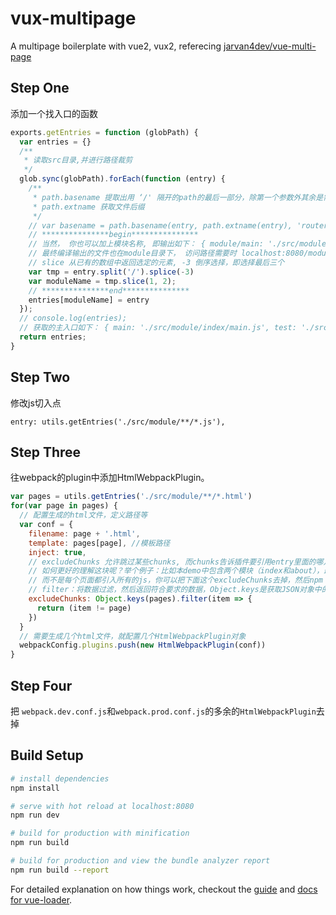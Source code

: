 # vux-multipage
A multipage boilerplate with vue2, vux2, referecing [jarvan4dev/vue-multi-page](https://github.com/jarvan4dev/vue-multi-page)

## Step One

添加一个找入口的函数

```javascript
exports.getEntries = function (globPath) {
  var entries = {}
  /**
   * 读取src目录,并进行路径裁剪
   */
  glob.sync(globPath).forEach(function (entry) {
    /**
     * path.basename 提取出用 ‘/' 隔开的path的最后一部分，除第一个参数外其余是需要过滤的字符串
     * path.extname 获取文件后缀
     */
    // var basename = path.basename(entry, path.extname(entry), 'router.js') // 过滤router.js
    // ***************begin***************
    // 当然， 你也可以加上模块名称, 即输出如下： { module/main: './src/module/index/main.js', module/test: './src/module/test/test.js' }
    // 最终编译输出的文件也在module目录下， 访问路径需要时 localhost:8080/module/index.html
    // slice 从已有的数组中返回选定的元素, -3 倒序选择，即选择最后三个
    var tmp = entry.split('/').splice(-3)
    var moduleName = tmp.slice(1, 2);
    // ***************end***************
    entries[moduleName] = entry
  });
  // console.log(entries);
  // 获取的主入口如下： { main: './src/module/index/main.js', test: './src/module/test/test.js' }
  return entries;
}
```

## Step Two

修改js切入点

```
entry: utils.getEntries('./src/module/**/*.js'),
```

## Step Three

往webpack的plugin中添加HtmlWebpackPlugin。

```javascript
var pages = utils.getEntries('./src/module/**/*.html')
for(var page in pages) {
  // 配置生成的html文件，定义路径等
  var conf = {
    filename: page + '.html',
    template: pages[page], //模板路径
    inject: true,
    // excludeChunks 允许跳过某些chunks, 而chunks告诉插件要引用entry里面的哪几个入口
    // 如何更好的理解这块呢？举个例子：比如本demo中包含两个模块（index和about），最好的当然是各个模块引入自己所需的js，
    // 而不是每个页面都引入所有的js，你可以把下面这个excludeChunks去掉，然后npm run build，然后看编译出来的index.html和about.html就知道了
    // filter：将数据过滤，然后返回符合要求的数据，Object.keys是获取JSON对象中的每个key
    excludeChunks: Object.keys(pages).filter(item => {
      return (item != page)
    })
  }
  // 需要生成几个html文件，就配置几个HtmlWebpackPlugin对象
  webpackConfig.plugins.push(new HtmlWebpackPlugin(conf))
}
```

## Step Four

把 `webpack.dev.conf.js`和`webpack.prod.conf.js`的多余的`HtmlWebpackPlugin`去掉


## Build Setup

``` bash
# install dependencies
npm install

# serve with hot reload at localhost:8080
npm run dev

# build for production with minification
npm run build

# build for production and view the bundle analyzer report
npm run build --report
```

For detailed explanation on how things work, checkout the [guide](http://vuejs-templates.github.io/webpack/) and [docs for vue-loader](http://vuejs.github.io/vue-loader).

